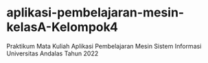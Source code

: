# aplikasi-pembelajaran-mesin-kelasA-Kelompok4
Praktikum Mata Kuliah Aplikasi Pembelajaran Mesin 
Sistem Informasi
Universitas Andalas 
Tahun 2022
